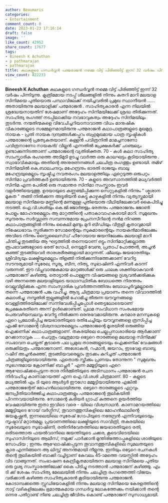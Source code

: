 ```yaml
---
author: Beaumaris
categories:
- Entertainment
comment_count: 0
date: 2023-01-23 17:16:14
draft: false
image: ''
like_count: 42952
share_count: 17677
tags:
- Bineesh K Achuthan
- p pathmarajan
- pathmarajan
title: കഥകളുടെ ഗന്ധർവ്വൻ പത്മരാജൻ നമ്മെ വിട്ട് പിരിഞ്ഞിട്ട് ഇന്ന് 32 വർഷം പിന്നിടുന്നു
view_count: 822233
---
```


**Bineesh K Achuthan** കഥകളുടെ ഗന്ധർവ്വൻ നമ്മെ വിട്ട് പിരിഞ്ഞിട്ട് ഇന്ന് 32 വർഷം പിന്നിടുന്നു. കൃത്രിമമായ നടപ്പ് ശീലങ്ങളിൽ നിന്നും കുതറി മാറി മലയാള സിനിമയെ പുതിയൊരു പന്ഥാവിലേക്ക് നയിച്ചവരിൽ പ്രമുഖ സ്ഥാനീയൻ ...... അതായിരുന്നു മലയാളിക്ക് പത്മരാജൻ . സാഹിത്യകാരൻ എന്ന നിലയിൽ ശ്രദ്ധേയനായതിന് ശേഷമാണ് അദ്ദേഹം സിനിമയിലേക്ക് ശ്രദ്ധ തിരിക്കുന്നത്. സാഹിത്യ രംഗത്ത് നടപ്പിലാക്കിയ നവഭാവുകത്വം അദ്ദേഹം സിനിമയിലും തുടർന്നു. നന്മതിന്മകളെ വിവേചിച്ചറിയാനാവാത്ത വിധം മാനുഷിക വികാരങ്ങളുടെ സമ്മേളനമായിരുന്നു പത്മരാജൻ കഥാപാത്രങ്ങളുടെ മുഖമുദ്ര. നായക - പ്രതി നായക ദ്വന്ദ്വങ്ങൾക്കപ്പുറം ബഹുമുഖമായ പാത്ര സൃഷ്ടികൾ പത്മരാജന്റെ പ്രത്യേകതയാണ്. കള്ളൻ പവിത്രനിൽ മാമച്ചനാണോ പവിത്രനാണോ നായകൻ/ വില്ലൻ എന്നതിൽ പ്രേക്ഷകർക്ക് ചാഞ്ചല്യം ഉണ്ടാക്കുന്നിടത്താണ് പത്മരാജന്റെ വ്യതിരിക്തത. 70 - കൾ കലാ സാഹിത്യ സാംസ്ക്കാരിക രംഗത്തെ അടിമുടി ഉടച്ചു വാർത്ത ഒരു കാലഘട്ടം കൂടിയായിരുന്നു . സ്വാഭാവികമായും അതിന്റെ അനുരണനങ്ങൾ ചലചിത്ര രംഗത്തും ഉണ്ടായി. തമിഴ് സിനിമയിൽ കെ.ബാലചന്ദറും മഹേന്ദ്രനും ഭാരതി രാജയും ബാലു മഹേന്ദ്രയുമെല്ലാം സൃഷ്ടിച്ച നവതരംഗം മലയാളത്തിലും ഏറ്റെടുത്ത ഒരുപറ്റം സിനിമാ പ്രവർത്തകർ ഉണ്ടായിരുന്നു. 70 - കളുടെ അവസാനത്തിൽ മധ്യവർത്തി സിനിമ എന്ന പേരിൽ ഒരു സമാന്തര സിനിമാ സംസ്ക്കാരം ഇവർ വളർത്തിയെടുത്തു. ഉദയായുടെ കണ്ണഞ്ചിപ്പിക്കുന്ന സെറ്റുകളിൽ നിന്നും " ശ്മശാന മൂകത " തങ്ങി നിൽക്കുന്ന അടൂരിയൻ കെട്ടു കാഴ്ചകളിൽ നിന്നും വ്യത്യസ്തമായി മലയാള സിനിമയെ മണ്ണിന്റെ മണമുള്ള പുതിയൊരു വീഥിയിലേക്കവർ കൈപിടിച്ചു നടത്തി. ഐ.വി.ശശിയും കെ.ജി.ജോർജ്ജും ഭരതനും പത്മരാജനും ജോൺ പോളും മോഹനുമെല്ലാം ആ മാറ്റത്തിന്റെ പതാകാവാഹകരായി മാറി. സുമുഖനും സുന്ദരനും സർവ്വഗുണ സമ്പന്നനുമായ പ്രേംനസീറിന്റെ നൻമ നിറഞ്ഞ കഥാപാത്രങ്ങളിൽ നിന്നും കൈലി മുണ്ടും മുറി ബീഡിയും വീതുളി കൃതാവുമായി നിഷേധഭാവം സ്ഫുരിക്കുന്ന സോമന്റെയും സുകുമാരന്റെയും നായകൻമാരിലേക്കും അവിടെ നിന്നും സ്റ്റൈലൈസ്ഡ് ഹീറോയായ ജയനിലേക്കും മലയാളി മാറി ചിന്തിച്ചു തുടങ്ങിയ ആ ഘട്ടത്തിൽ തന്നെയാണ് ഒട്ടും സിനിമാറ്റിക്കല്ലാത്ത രൂപഭാവങ്ങളോടെ ഭരത് ഗോപി, നെടുമുടി വേണു, പ്രതാപ് പോത്തൻ, അച്ചൻ കുഞ്ഞ് തുടങ്ങിയവർ താരശരീരങ്ങളായി മാറുന്നത്. ഷീലയും ജയഭാരതിയും ശ്രീവിദ്യയും ലക്ഷ്മിയുമെല്ലാം തിളങ്ങി നിൽക്കുന്നിടത്തേക്കാണ് വേറിട്ട സൗന്ദര്യമായി സുരേഖ, സൂര്യ, ബീന, നിത്യ, സുഭാഷിണി എന്നിവർ കടന്ന് വരുന്നത്. ഈ വിപ്ലവാത്മകമായ മാറ്റങ്ങൾക്ക് ഒരു ചാലക ശക്തിയാകുവാൻ പത്മരാജന് കഴിഞ്ഞു. തൊട്ടാൽ പൊള്ളുന്ന വിഷയങ്ങളെ ദൃശ്യവൽക്കരിക്കുക വഴി അന്നത്തെ മലയാളിയുടെ യാഥാസ്ഥിതിക ബോധത്തെ നിരന്തരം വെല്ലുവിളിക്കുക എന്ന സാംസ്കാരിക പ്രവർത്തനത്തിനും ബോധപൂർവ്വമല്ലാതെ തന്നെ പത്മരാജൻ പങ്കു വഹിച്ചു. ആദ്യ ചിത്രമായ പ്രയാണം തന്നെ വിവാദത്തിൽ കലാശിച്ചു. നമ്പൂതിരി ഇല്ലങ്ങളിൽ ഹോമിച്ചു തീരുന്ന യൗവ്വനങ്ങളെ വെള്ളിത്തിരയിലേക്ക് സന്നിവേശിപ്പിച്ചപ്പോൾ ഞെട്ടലോടെയാണ് പ്രേക്ഷകരതിനെ അന്ന് ഉൾക്കൊണ്ടത്. പ്രഥമ സംവിധാന സംരംഭമായ പെരുവഴിയമ്പലവും വേറിട്ടു നിൽക്കുന്ന ഒരനുഭവമായിരുന്നു. കൗമാര മനസുകളെ ഏറെ പ്രലോഭിപ്പിച്ച ജയഭാരതിയുടെ രതിചേച്ചിയും യൗവ്വനങ്ങളെ ത്രസിപ്പിച്ച എംജി സോമന്റെ വിശ്വനാഥനുമെല്ലാം പത്മരാജന്റെ മൂശയിൽ ഒരുങ്ങിയ ഐക്കണിക് കഥാപാത്രങ്ങളാണ്. തകരയിലെ ചെല്ലപ്പനാശാരിയെ ആർക്കാണ് മറക്കാനാവുക ..... ചെറുതും വലുതുമായ ഒട്ടേറെ താരങ്ങളെ മലയാള സിനിമക്ക് സംഭാവന ചെയ്തത് കൂടാതെ പല പ്രമുഖ താരങ്ങളുടെയും ഐക്കണിക് വേഷങ്ങൾ ഒരുക്കിയതും പത്മരാജനാണ്. അശോകൻ, റഹ്മാൻ, ജയറാം, ഇടവേള ബാബു, റഷീദ് അച്ചൻകുഞ്ഞ്, തുടങ്ങിയവരെല്ലാം തുടക്കം കുറിച്ചത് പത്മരാജൻ ചിത്രങ്ങളിലൂടെയായിരുന്നു. ഏതൊരു സ്ത്രീക്കും പ്രണയം തോന്നുന്ന " സുമുഖനും സുഭഗനുമായ ക്രോണിക്ക് ബാച്ലർ " എന്ന മമ്മൂട്ടിയുടെ ഏറെ ആഘോഷിക്കപ്പെടുന്ന താര നിർമ്മിതിയുടെ അടിസ്ഥാനം പത്മരാജൻ രചന നിർവഹിച്ച കാണാമറയത്ത് എന്ന ഐ.വി.ശശി ചിത്രമാണ്. 80 - കളുടെ മധ്യത്തിൽ എം ടി യുടെ ആൾട്ടർ ഈഗോ മമ്മൂട്ടിയായിരുന്നു എങ്കിൽ പത്മരാജന്റേത് മോഹൻലാലായിരുന്നു. ഒട്ടേറെ താരങ്ങളുടെ ഏറ്റവും ജനപ്രീതിയാർജ്ജിച്ച കഥാപാത്രങ്ങളും പത്മരാജന്റെ തൂലികയിൽ പിറന്നവയായിരുന്നു. സോമന്റെ കരിയർ ഗ്രാഫ് കുത്തനെ ഉയർത്തിയ വേഷമായിരുന്നു ഇതാ ഇവിടെ വരെ - യിലെ വിശ്വനാഥൻ. കാണാമറയത്തിലെ മമ്മൂട്ടിയുടെ റോയ് വർഗ്ഗീസ്, തൂവാനത്തുമ്പികളിലെ മോഹൻലാലിന്റെ ജയകൃഷ്ണൻ, ഇന്നലെയിലെ സുരേഷ് ഗോപിയുടെ നരേന്ദ്രൻ എന്നിവയുടെയും സൃഷ്ടാവ് മറ്റാരുമല്ല. പ്രയാണത്തിലെ ലക്ഷ്മിയുടെ സാവിത്രി, തകരയിലെ സുരേഖയുടെ സുഭാഷിണി, രതിനിർവേതത്തിലെ ജയഭാരതിയുടെ രതി, ഒരിടത്തൊരു ഫയൽവാനിലെ ജയന്തിയുടെ ചക്കര, കൂടെവിടെയിലെ സുഹാസിനിയുടെ ആലീസ്, നമുക്ക് പാർക്കാൻ മുന്തിരിത്തോപ്പുകളിലെ ശാരിയുടെ സോഫിയ ; ഇന്നും ആഘോഷിക്കപ്പടുന്ന തൂവാനത്തുമ്പികളിലെ സുമലതയുടെ ക്ലാര എന്നിങ്ങനെ ആ ലിസ്റ്റ് അനന്തമായി നീളുന്നു. ഇനിയും ഒട്ടേറെ രചനകൾ തന്റെ തൂലികയിൽ ബാക്കി വച്ചിട്ടാണ് കേവലം 45-ാമത്തെ വയസ്സിൽ അദ്ദേഹം വിട വാങ്ങുന്നത്. സംഭാഷണ കേന്ദ്രീകൃതമായിരുന്ന മലയാള സിനിമയെ പുതിയ ഒരു ദൃശ്യ സംസ്കാരത്തിലേക്ക് കൈ പിടിച്ചു നടത്താൻ പത്മരാജന് കഴിഞ്ഞു. എം ടി ക്ക് ശേഷം സാഹിത്യ മേഖലയിൽ നിന്നും ചലച്ചിത്ര രംഗത്തെത്തി വിജയം വരിക്കാൻ കഴിഞ്ഞ സാഹിത്യകാരൻ കൂടിയായിരുന്നു പത്മരാജൻ. കോടാമ്പക്കത്തെ സ്റ്റുഡിയോകളിൽ നിന്നും മലയാള സിനിമയെ കേരളത്തിന്റെ നാട്ട് വഴികളിലേക്കും ഭ്രമാത്മകമായ ഗന്ധർവ്വ ലോകത്തേക്കും നയിക്കാൻ തന്റെ ഒന്നര പതീറ്റാണ്ട് നീണ്ട ചലച്ചിത്ര ജീവിതം കൊണ്ട് പത്മരാജന് സുസാധ്യമായി.